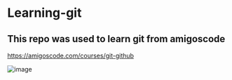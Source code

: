 # Learning-git

## This repo was used to learn git from amigoscode

https://amigoscode.com/courses/git-github

![image](https://user-images.githubusercontent.com/84719774/128623810-4c3a3400-4afa-4cb2-a4f4-944e569827cf.png)



